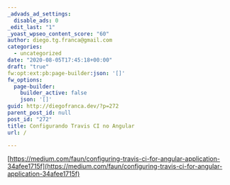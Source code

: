 ```yaml
---
_advads_ad_settings:
  disable_ads: 0
_edit_last: "1"
_yoast_wpseo_content_score: "60"
author: diego.tg.franca@gmail.com
categories:
  - uncategorized
date: "2020-08-05T17:45:18+00:00"
draft: "true"
fw:opt:ext:pb:page-builder:json: '[]'
fw_options:
  page-builder:
    builder_active: false
    json: '[]'
guid: http://diegofranca.dev/?p=272
parent_post_id: null
post_id: "272"
title: Configurando Travis CI no Angular
url: /

---
```

[https://medium.com/faun/configuring-travis-ci-for-angular-application-34afee1715f](https://medium.com/faun/configuring-travis-ci-for-angular-application-34afee1715f)
